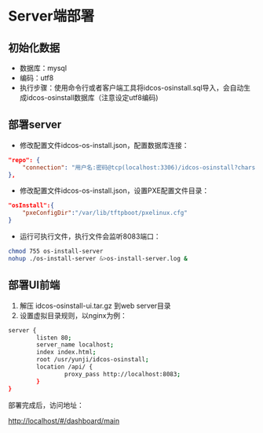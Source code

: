 # Server端部署

## 初始化数据

* 数据库：mysql
* 编码：utf8
* 执行步骤：使用命令行或者客户端工具将idcos-osinstall.sql导入，会自动生成idcos-osinstall数据库（注意设定utf8编码)

## 部署server

* 修改配置文件idcos-os-install.json，配置数据库连接：

```json
"repo": {
    "connection": "用户名:密码@tcp(localhost:3306)/idcos-osinstall?charset=utf8&parseTime=True&loc=Local"
},
```

* 修改配置文件idcos-os-install.json，设置PXE配置文件目录：

```json
"osInstall":{
    "pxeConfigDir":"/var/lib/tftpboot/pxelinux.cfg"
}
```

* 运行可执行文件，执行文件会监听8083端口：

```bash
chmod 755 os-install-server
nohup ./os-install-server &>os-install-server.log &
```

## 部署UI前端

1. 解压 idcos-osinstall-ui.tar.gz 到web server目录
2. 设置虚拟目录规则，以nginx为例：

```bash
server {
        listen 80;
        server_name localhost;
        index index.html;
        root /usr/yunji/idcos-osinstall;
        location /api/ {
                proxy_pass http://localhost:8083;
        }
}
```

部署完成后，访问地址：

[http://localhost/#/dashboard/main](http://localhost/#/dashboard/main)